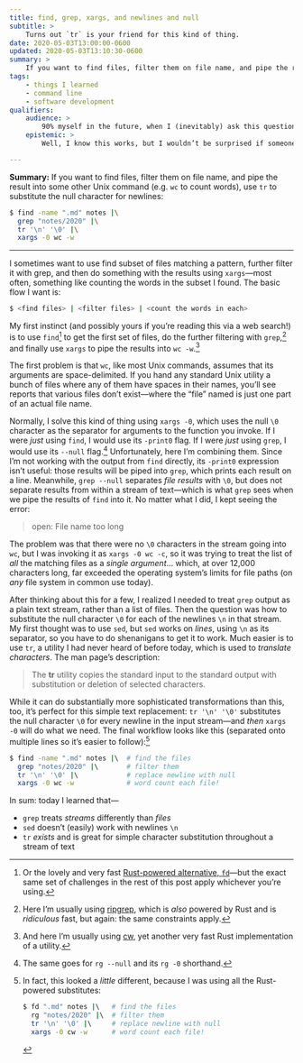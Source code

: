 ```yaml
---
title: find, grep, xargs, and newlines and null
subtitle: >
    Turns out `tr` is your friend for this kind of thing.
date: 2020-05-03T13:00:00-0600
updated: 2020-05-03T13:10:30-0600
summary: >
    If you want to find files, filter them on file name, and pipe the result into some other Unix command, use tr to substitute the null character for newlines.
tags:
    - things I learned
    - command line
    - software development
qualifiers:
    audience: >
        90% myself in the future, when I (inevitably) ask this question again—but also anyone else who hits this particular question about command-line invocations.
    epistemic: >
        Well, I know this works, but I wouldn’t be surprised if someone told me an even better way to implement it. If that’s you, email me?

---
```


<b>Summary:</b> If you want to find files, filter them on file name, and pipe the result into some other Unix command (e.g. `wc` to count words), use `tr` to substitute the null character for newlines:

```sh
$ find -name ".md" notes |\
  grep "notes/2020" |\
  tr '\n' '\0' |\
  xargs -0 wc -w
```

---

I sometimes want to use find subset of files matching a pattern, further filter it with grep, and then do something with the results using `xargs`—most often, something like counting the words in the subset I found. The basic flow I want is:

```sh
$ <find files> | <filter files> | <count the words in each>
```

My first instinct (and possibly yours if you’re reading this via a web search!) is to use `find`[^fd] to get the first set of files, do the further filtering with `grep`,[^rg] and finally use `xargs` to pipe the results into `wc -w`.[^cw]

The first problem is that `wc`, like most Unix commands, assumes that its arguments are space-delimited. If you hand any standard Unix utility a bunch of files where any of them have spaces in their names, you’ll see reports that various files don’t exist—where the “file” named is just one part of an actual file name.

Normally, I solve this kind of thing using `xargs -0`, which uses the null `\0` character as the separator for arguments to the function you invoke. If I were *just* using `find`, I would use its `-print0` flag. If I were *just* using `grep`, I would use its `--null` flag.[^rg-1] Unfortunately, here I’m combining them. Since I’m not working with the output from `find` directly, its `-print0` expression isn’t useful: those results will be piped into `grep`, which prints each result on a line. Meanwhile, `grep --null` separates *file results* with `\0`, but does not separate results from within a stream of text—which is what `grep` sees when we pipe the results of `find` into it. No matter what I did, I kept seeing the error:

> open: File name too long

The problem was that there were no `\0` characters in the stream going into `wc`, but I was invoking it as `xargs -0 wc -c`, so it was trying to treat the list of *all* the matching files as a *single argument*… which, at over 12,000 characters long, far exceeded the operating system’s limits for file paths (on *any* file system in common use today).

After thinking about this for a few, I realized I needed to treat `grep` output as a plain text stream, rather than a list of files. Then the question was how to substitute the null character `\0` for each of the newlines `\n` in that stream. My first thought was to use `sed`, but `sed` works on *lines*, using `\n` as its separator, so you have to do shenanigans to get it to work. Much easier is to use `tr`, a utility I had never heard of before today, which is used to <i>translate characters</i>. The man page’s description:

> The <b>tr</b> utility copies the standard input to the standard output with substitution or deletion of selected characters.

While it can do substantially more sophisticated transformations than this, too, it’s perfect for this simple text replacement: `tr '\n' '\0'` substitutes the null character `\0` for every newline in the input stream—and *then* `xargs -0` will do what we need. The final workflow looks like this (separated onto multiple lines so it’s easier to follow):[^my-way]

```sh
$ find -name ".md" notes |\  # find the files
  grep "notes/2020" |\       # filter them
  tr '\n' '\0' |\            # replace newline with null
  xargs -0 wc -w             # word count each file!
```

In sum: today I learned that—

- `grep` treats *streams* differently than *files*
- `sed` doesn’t (easily) work with newlines `\n`
- `tr` *exists* and is great for simple character substitution throughout a stream of text



[^fd]: Or the lovely and very fast [Rust-powered alternative, `fd`](https://github.com/sharkdp/fd)—but the exact same set of challenges in the rest of this post apply whichever you’re using.

[^rg]: Here I’m usually using [ripgrep](https://github.com/BurntSushi/ripgrep), which is *also* powered by Rust and is *ridiculous* fast, but again: the same constraints apply.

[^cw]: And here I’m usually using [cw](https://github.com/Freaky/cw), yet another very fast Rust implementation of a utility.

[^rg-1]: The same goes for `rg --null` and its `rg -0` shorthand.

[^my-way]: In fact, this looked a *little* different, because I was using all the Rust-powered substitutes:

    ```sh
    $ fd ".md" notes |\   # find the files
      rg "notes/2020" |\  # filter them
      tr '\n' '\0' |\     # replace newline with null
      xargs -0 cw -w      # word count each file!
    ```
